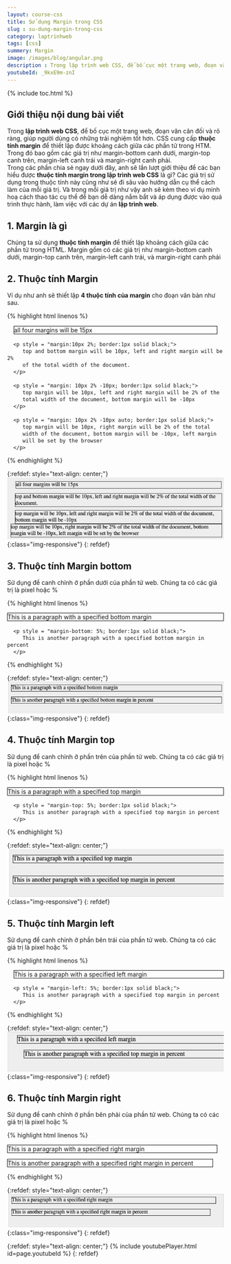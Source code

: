 ```yaml
---
layout: course-css
title: Sử dụng Margin trong CSS
slug : su-dung-margin-trong-css
category: laptrinhweb
tags: [css]
summery: Margin 
image: /images/blog/angular.png
description : Trong lập trình web CSS, để bố cục một trang web, đoạn văn cân đối và rõ ràng, CSS cung cấp thuộc tính margin để thiết lập được khoảng cách giữa các phần tử trong HTM. Trong đó bao gồm các giá trị như margin bottom canh dưới, margin top canh trên, margin left canh trái và margin right canh phải. Bài viết giới thiệu giúp hiểu được thuộc tính margin trong lập trình web CSS là gì? Các giá trị sử dụng trong thuộc tính này cũng như sẽ đi sâu vào hướng dẫn cụ thể cách làm của mỗi giá trị. Và trong mỗi giá trị như vậy có kèm theo ví dụ minh hoạ cách thao tác cụ thể để người học lập trình web dễ dàng nắm bắt và áp dụng được vào quá trình thực hành, làm việc với các dự án.
youtubeId: _9kxE9m-znI
---
```


{% include toc.html %}

## **Giới thiệu nội dung bài viết**

Trong <b>lập trình web CSS</b>, để bố cục một trang web, đoạn văn cân đối và rõ ràng, giúp người dùng có những trải nghiệm tốt hơn. CSS cung cấp <b>thuộc tính margin</b> để thiết lập được khoảng cách giữa các phần tử trong HTM. Trong đó bao gồm các giá trị như margin-bottom canh dưới, margin-top canh trên, margin-left canh trái và margin-right canh phải.
<br>
Trong các phần chia sẻ ngay dưới đây, anh sẽ lần lượt giới thiệu để các bạn hiểu được <b>thuộc tính margin trong lập trình web CSS</b> là gì? Các giá trị sử dụng trong thuộc tính này cũng như sẽ đi sâu vào hướng dẫn cụ thể cách làm của mỗi giá trị. Và trong mỗi giá trị như vậy anh sẽ kèm theo ví dụ minh hoạ cách thao tác cụ thể để bạn dễ dàng nắm bắt và áp dụng được vào quá trình thực hành, làm việc với các dự án <b>lập trình web</b>.

## **1. Margin là gì**

Chúng ta sử dụng <b>thuộc tính margin</b> để thiết lập khoảng cách giữa các phần tử trong HTML. Margin gồm có các giá trị như margin-bottom canh dưới, margin-top canh trên, margin-left canh trái, và margin-right canh phải


## **2. Thuộc tính Margin**

Ví dụ như anh sẽ thiết lập <b>4 thuộc tính của margin</b> cho đoạn văn bản như sau.

{% highlight html linenos %}

<html>
   <head>
   </head>
   
   <body>
      <p style = "margin: 15px; border:1px solid black;">
         all four margins will be 15px
      </p>
      
      <p style = "margin:10px 2%; border:1px solid black;">
         top and bottom margin will be 10px, left and right margin will be 2% 
         of the total width of the document.
      </p>
      
      <p style = "margin: 10px 2% -10px; border:1px solid black;">
         top margin will be 10px, left and right margin will be 2% of the 
         total width of the document, bottom margin will be -10px
      </p>
      
      <p style = "margin: 10px 2% -10px auto; border:1px solid black;">
         top margin will be 10px, right margin will be 2% of the total 
         width of the document, bottom margin will be -10px, left margin 
         will be set by the browser
      </p>
   </body>
</html> 
{% endhighlight %}

{:refdef: style="text-align: center;"}
![margin1](/images/post/css/margin1.png){:class="img-responsive"}
{: refdef}

## **3. Thuộc tính Margin bottom**

Sử dụng để canh chỉnh ở phần dưới của phần tử web. Chúng ta có các giá trị là pixel hoặc %

{% highlight html linenos %}

<html>
   <head>
   </head>

   <body>
      <p style = "margin-bottom: 15px; border:1px solid black;">
         This is a paragraph with a specified bottom margin
      </p>
      
      <p style = "margin-bottom: 5%; border:1px solid black;">
         This is another paragraph with a specified bottom margin in percent
      </p>
   </body>
</html> 
{% endhighlight %}

{:refdef: style="text-align: center;"}
![margin2](/images/post/css/margin2.png){:class="img-responsive"}
{: refdef}

## **4. Thuộc tính Margin top**

Sử dụng để canh chỉnh ở phần trên của phần tử web. Chúng ta có các giá trị là pixel hoặc %

{% highlight html linenos %}

<html>
   <head>
   </head>

   <body>
      <p style = "margin-top: 15px; border:1px solid black;">
         This is a paragraph with a specified top margin
      </p>
      
      <p style = "margin-top: 5%; border:1px solid black;">
         This is another paragraph with a specified top margin in percent
      </p>
   </body>
</html>

{% endhighlight %}

{:refdef: style="text-align: center;"}
![margin3](/images/post/css/margin3.png){:class="img-responsive"}
{: refdef}

## **5. Thuộc tính Margin left**

Sử dụng để canh chỉnh ở phần bên trái của phần tử web. Chúng ta có các giá trị là pixel hoặc %

{% highlight html linenos %}

<html>
   <head>
   </head>

   <body>
      <p style = "margin-left: 15px; border:1px solid black;">
         This is a paragraph with a specified left margin
      </p>
      
      <p style = "margin-left: 5%; border:1px solid black;">
         This is another paragraph with a specified top margin in percent
      </p>
   </body>
</html> 

{% endhighlight %}

{:refdef: style="text-align: center;"}
![margin4](/images/post/css/margin4.png){:class="img-responsive"}
{: refdef}

## **6. Thuộc tính Margin right**

Sử dụng để canh chỉnh ở phần bên phải của phần tử web. Chúng ta có các giá trị là pixel hoặc %

{% highlight html linenos %}

<html>
   <head>
   </head>
   
   <body>
      <p style = "margin-right: 15px; border:1px solid black;">
         This is a paragraph with a specified right margin
      </p>
      <p style = "margin-right: 5%; border:1px solid black;">
         This is another paragraph with a specified right margin in percent
      </p>
   </body>
</html> 

{% endhighlight %}

{:refdef: style="text-align: center;"}
![margin5](/images/post/css/margin5.png){:class="img-responsive"}
{: refdef}

{:refdef: style="text-align: center;"}
{% include youtubePlayer.html id=page.youtubeId %}
{: refdef}












